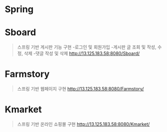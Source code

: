 # Spring

# Sboard
>스프링 기반 게시판 기능 구현
-로그인 및 회원가입
-게시판 글 조회 및 작성, 수정, 삭제
-댓글 작성 및 삭제
> http://13.125.183.58:8080/Sboard/

# Farmstory
>스프링 기반 웹페이지 구현
> http://13.125.183.58:8080/Farmstory/
 
# Kmarket
>스프링 기반 온라인 쇼핑몰 구현
> http://13.125.183.58:8080/Kmarket/
